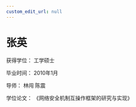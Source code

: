 ```yaml
---
custom_edit_url: null
---
```


# 张英

获得学位： 工学硕士

毕业时间： 2010年1月

导师： 林闯  陈震

学位论文： 《网络安全机制互操作框架的研究与实现》

